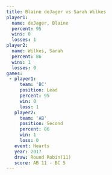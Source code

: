 ```yaml
---
title: Blaine deJager vs Sarah Wilkes
player1:               
  name: deJager, Blaine
  percent: 95          
  wins: 0              
  losses: 1            
player2:               
  name: Wilkes, Sarah  
  percent: 86          
  wins: 1              
  losses: 0            
games:
 - player1:        
     team: 'BC'    
     position: Lead
     percent: 95   
     win: 0        
     loss: 1       
   player2:          
     team: 'AB'      
     position: Second
     percent: 86     
     win: 1          
     loss: 0         
   event: Hearts        
   year: 2017           
   draw: Round Robin(11)
   score: AB 11 - BC 5  
---
```

